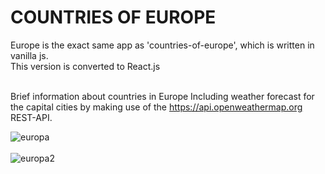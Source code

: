 <h1>COUNTRIES OF EUROPE</h1>

Europe is the exact same app as 'countries-of-europe', which is written in vanilla js.<br>
This version is converted to React.js<br><br>

Brief information about countries in Europe
Including weather forecast for the capital cities by making use of the https://api.openweathermap.org REST-API.

![europa](https://user-images.githubusercontent.com/38325801/133061681-149653d5-946c-4704-9d09-affaa5eab44b.png)<br><br>
![europa2](https://user-images.githubusercontent.com/38325801/133060545-6d4b86ac-08ad-449d-8620-fba3410a8453.png)


